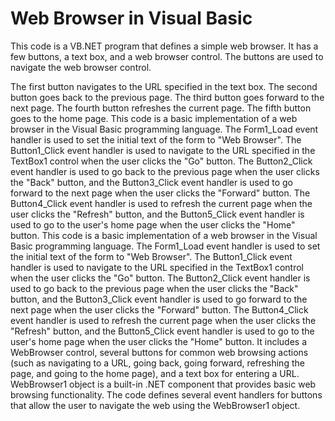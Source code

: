 # Web Browser in Visual Basic




This code is a VB.NET program that defines a simple web browser. It has a few buttons, a text box, and a web browser control. The buttons are used to navigate the web browser control.

The first button navigates to the URL specified in the text box.
The second button goes back to the previous page.
The third button goes forward to the next page.
The fourth button refreshes the current page.
The fifth button goes to the home page.
This code is a basic implementation of a web browser in the Visual Basic programming language. The Form1_Load event handler is used to set the initial text of the form to "Web Browser". The Button1_Click event handler is used to navigate to the URL specified in the TextBox1 control when the user clicks the "Go" button. The Button2_Click event handler is used to go back to the previous page when the user clicks the "Back" button, and the Button3_Click event handler is used to go forward to the next page when the user clicks the "Forward" button. The Button4_Click event handler is used to refresh the current page when the user clicks the "Refresh" button, and the Button5_Click event handler is used to go to the user's home page when the user clicks the "Home" button.
This code is a basic implementation of a web browser in the Visual Basic programming language. The Form1_Load event handler is used to set the initial text of the form to "Web Browser". The Button1_Click event handler is used to navigate to the URL specified in the TextBox1 control when the user clicks the "Go" button. The Button2_Click event handler is used to go back to the previous page when the user clicks the "Back" button, and the Button3_Click event handler is used to go forward to the next page when the user clicks the "Forward" button. The Button4_Click event handler is used to refresh the current page when the user clicks the "Refresh" button, and the Button5_Click event handler is used to go to the user's home page when the user clicks the "Home" button.
It includes a WebBrowser control, several buttons for common web browsing actions (such as navigating to a URL, going back, going forward, refreshing the page, and going to the home page), and a text box for entering a URL.
WebBrowser1 object is a built-in .NET component that provides basic web browsing functionality. The code defines several event handlers for buttons that allow the user to navigate the web using the WebBrowser1 object.
